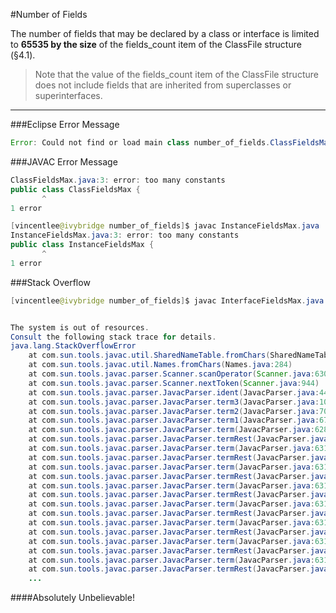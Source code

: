 #Number of Fields

The number of fields that may be declared by a class or interface is limited to **65535 by the size** of the fields_count item of the ClassFile structure (§4.1).

> Note that the value of the fields_count item of the ClassFile structure does not include fields that are inherited from superclasses or superinterfaces.


---


###Eclipse Error Message
```java
Error: Could not find or load main class number_of_fields.ClassFieldsMax
```

###JAVAC Error Message
```java
ClassFieldsMax.java:3: error: too many constants
public class ClassFieldsMax {
       ^
1 error
```
```java
[vincentlee@ivybridge number_of_fields]$ javac InstanceFieldsMax.java
InstanceFieldsMax.java:3: error: too many constants
public class InstanceFieldsMax {
       ^
1 error
```

###Stack Overflow
```java
[vincentlee@ivybridge number_of_fields]$ javac InterfaceFieldsMax.java 


The system is out of resources.
Consult the following stack trace for details.
java.lang.StackOverflowError
	at com.sun.tools.javac.util.SharedNameTable.fromChars(SharedNameTable.java:103)
	at com.sun.tools.javac.util.Names.fromChars(Names.java:284)
	at com.sun.tools.javac.parser.Scanner.scanOperator(Scanner.java:630)
	at com.sun.tools.javac.parser.Scanner.nextToken(Scanner.java:944)
	at com.sun.tools.javac.parser.JavacParser.ident(JavacParser.java:440)
	at com.sun.tools.javac.parser.JavacParser.term3(JavacParser.java:1008)
	at com.sun.tools.javac.parser.JavacParser.term2(JavacParser.java:701)
	at com.sun.tools.javac.parser.JavacParser.term1(JavacParser.java:672)
	at com.sun.tools.javac.parser.JavacParser.term(JavacParser.java:628)
	at com.sun.tools.javac.parser.JavacParser.termRest(JavacParser.java:642)
	at com.sun.tools.javac.parser.JavacParser.term(JavacParser.java:631)
	at com.sun.tools.javac.parser.JavacParser.termRest(JavacParser.java:642)
	at com.sun.tools.javac.parser.JavacParser.term(JavacParser.java:631)
	at com.sun.tools.javac.parser.JavacParser.termRest(JavacParser.java:642)
	at com.sun.tools.javac.parser.JavacParser.term(JavacParser.java:631)
	at com.sun.tools.javac.parser.JavacParser.termRest(JavacParser.java:642)
	at com.sun.tools.javac.parser.JavacParser.term(JavacParser.java:631)
	at com.sun.tools.javac.parser.JavacParser.termRest(JavacParser.java:642)
	at com.sun.tools.javac.parser.JavacParser.term(JavacParser.java:631)
	at com.sun.tools.javac.parser.JavacParser.termRest(JavacParser.java:642)
	at com.sun.tools.javac.parser.JavacParser.term(JavacParser.java:631)
	at com.sun.tools.javac.parser.JavacParser.termRest(JavacParser.java:642)
	at com.sun.tools.javac.parser.JavacParser.term(JavacParser.java:631)
	at com.sun.tools.javac.parser.JavacParser.termRest(JavacParser.java:642)
	...
```


####Absolutely Unbelievable!
